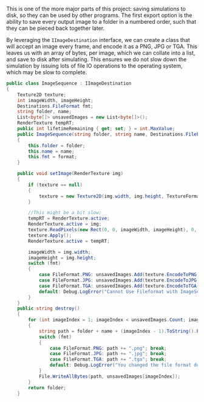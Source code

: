 This is one of the more major parts of this project: saving simulations to disk, so they can be used by other programs.
The first export option is the ability to save every output image to a folder in a numbered order, such that they can be pieced back together later.

By leveraging the `IImageDestination` interface, we can create a class that will accept an image every frame, and encode it as a PNG, JPG or TGA. This leaves us with an array of bytes, per image, which we can collate into a list, and save to disk after simulating. This ensures we do not slow down the simulation by issuing lots of file IO operations to the operating system, which may be slow to complete.

```cs
public class ImageSequence : IImageDestination
{
    Texture2D texture;
    int imageWidth, imageHeight;
    Destinations.FileFormat fmt;
    string folder, name;
    List<byte[]> unsavedImages = new List<byte[]>();
    RenderTexture tempRT;
    public int lifetimeRemaining { get; set; } = int.MaxValue;
    public ImageSequence(string folder, string name, Destinations.FileFormat format)
    {
        this.folder = folder;
        this.name = name;
        this.fmt = format;
    }

    public void setImage(RenderTexture img)
    {
        if (texture == null)
        {
            texture = new Texture2D(img.width, img.height, TextureFormat.RGBA32, 1, true);
        }

        //This might be a bit slow;
        tempRT = RenderTexture.active;
        RenderTexture.active = img;
        texture.ReadPixels(new Rect(0, 0, imageWidth, imageHeight), 0, 0);
        texture.Apply();
        RenderTexture.active = tempRT;

        imageWidth = img.width;
        imageHeight = img.height;
        switch (fmt)
        {
            case FileFormat.PNG: unsavedImages.Add(texture.EncodeToPNG()); break;
            case FileFormat.JPG: unsavedImages.Add(texture.EncodeToJPG()); break;
            case FileFormat.TGA: unsavedImages.Add(texture.EncodeToTGA()); break;
            default: Debug.LogError("Cannot Use Fileformat with ImageSequence"); break;
        }
    }
    public string destroy()
    {
        for (int imageIndex = 1; imageIndex < unsavedImages.Count; imageIndex++)
        {
            string path = folder + name + (imageIndex - 1).ToString().PadLeft(4, '0');
            switch (fmt)
            {
                case FileFormat.PNG: path += ".png"; break;
                case FileFormat.JPG: path += ".jpg"; break;
                case FileFormat.TGA: path += ".tga"; break;
                default: Debug.LogError("You changed the file format during execution - Cannot save correctly"); break;
            }
            File.WriteAllBytes(path, unsavedImages[imageIndex]);
        }
        return folder;
    }
```